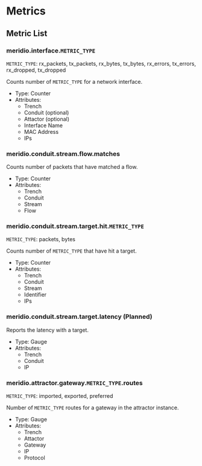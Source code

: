 # Metrics

## Metric List

### meridio.interface.`METRIC_TYPE`

`METRIC_TYPE`: rx_packets, tx_packets, rx_bytes, tx_bytes, rx_errors, tx_errors, rx_dropped, tx_dropped

Counts number of `METRIC_TYPE` for a network interface.

* Type: Counter
* Attributes:
   * Trench
   * Conduit (optional)
   * Attactor (optional)
   * Interface Name
   * MAC Address
   * IPs

### meridio.conduit.stream.flow.matches

Counts number of packets that have matched a flow.

* Type: Counter
* Attributes:
   * Trench
   * Conduit
   * Stream
   * Flow

### meridio.conduit.stream.target.hit.`METRIC_TYPE`

`METRIC_TYPE`: packets, bytes

Counts number of `METRIC_TYPE` that have hit a target.

* Type: Counter
* Attributes:
   * Trench
   * Conduit
   * Stream
   * Identifier
   * IPs

### meridio.conduit.stream.target.latency (Planned)

Reports the latency with a target.

* Type: Gauge
* Attributes:
   * Trench
   * Conduit
   * IP

### meridio.attractor.gateway.`METRIC_TYPE`.routes

`METRIC_TYPE`: imported, exported, preferred

Number of `METRIC_TYPE` routes for a gateway in the attractor instance.

* Type: Gauge
* Attributes:
   * Trench
   * Attactor
   * Gateway
   * IP
   * Protocol
